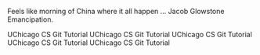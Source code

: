 Feels like morning of China where it all happen ...
Jacob Glowstone Emancipation.

UChicago CS Git Tutorial
UChicago CS Git Tutorial
UChicago CS Git Tutorial
UChicago CS Git Tutorial
UChicago CS Git Tutorial
